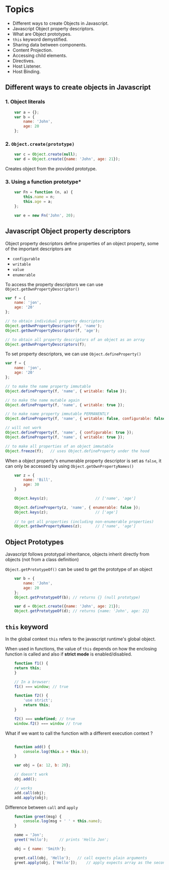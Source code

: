 # Topics

* Different ways to create Objects in Javascript.
* Javascript Object property descriptors.
* What are Object prototypes.
* `this` keyword demystified.
* Sharing data between components.
* Content Projection.
* Accessing child elements.
* Directives.
* Host Listener.
* Host Binding.

## Different ways to create objects in Javascript

### 1. Object literals

```javascript
    var a = {};
    var b = {
        name: 'John',
        age: 20
    };
```

### 2. `Object.create(prototype)`

```javascript
    var c = Object.create(null);
    var d = Object.create({name: 'John', age: 21});
```

Creates object from the provided prototype.

### 3. Using a function prototype*

```javascript
    var Fn = function (n, a) {
        this.name = n;
        this.age = a;
    };

    var e = new Fn('John', 20);
```

## Javascript Object property descriptors

Object property descriptors define properties of an object property,
some of the important descriptors are

* `configurable`
* `writable`
* `value`
* `enumerable`

To access the property descriptors we can use `Object.getOwnPropertyDescriptor()`

```javascript
var f = {
    name: 'jon',
    age: '20'
};

// to obtain individual property descriptors
Object.getOwnPropertyDescriptor(f, 'name');
Object.getOwnPropertyDescriptor(f, 'age');

// to obtain all property descriptors of an object as an array
Object.getOwnPropertyDescriptors(f);
```

To set property descriptors, we can use
`Object.defineProperty()`

```javascript
var f = {
    name: 'jon',
    age: '20'
};

// to make the name property immutable
Object.defineProperty(f, 'name', { writable: false });

// to make the name mutable again
Object.defineProperty(f, 'name', { writable: true });

// to make name property immutable PERMANENTLY
Object.defineProperty(f, 'name', { writable: false, configurable: false });

// will not work
Object.defineProperty(f, 'name', { configurable: true });
Object.defineProperty(f, 'name', { writable: true });

// to make all properties of an object immutable
Object.freeze(f);   // uses Object.defineProperty under the hood
```

When a object property's enumerable property descriptor is set as `false`, it can only be accessed by using `Object.getOwnPropertyNames()`

```javascript
    var z = {
        name: 'Bill',
        age: 30
    }

    Object.keys(z);                     // ['name', 'age']

    Object.defineProperty(z, 'name', { enumerable: false });
    Object.keys(z);                     // ['age']
    
    // to get all properties (including non-enumerable properties)
    Object.getOwnPropertyNames(z);      // ['name', 'age']
```

## Object Prototypes

Javascript follows prototypal inheritance, objects inherit directly from objects (not from a class definition)

`Object.getPrototypeOf()` can be used to get the prototype of an object

```javascript
    var b = {
        name: 'John',
        age: 20
    };
    Object.getPrototypeOf(b); // returns {} (null prototype)

    var d = Object.create({name: 'John', age: 21});
    Object.getPrototypeOf(d); // returns {name: 'John', age: 21}
```

## `this` keyword

In the global context `this` refers to the javascript runtime's global object.

When used in functions, the value of `this` depends on how the enclosing function is called and also if **strict mode** is enabled/disabled.

```javascript
    function f1() {
    return this;
    }

    // In a browser:
    f1() === window; // true 
```

```javascript
    function f2() {
        'use strict';
        return this;
    }

    f2() === undefined; // true
    window.f2() === window // true
```

What if we want to call the function with a different execution context ?

```javascript

    function add() {
        console.log(this.a + this.b);
    }

    var obj = {a: 12, b: 20};

    // doesn't work
    obj.add();

    // works
    add.call(obj);
    add.apply(obj);

```

Difference between `call` and `apply`

```javascript
    function greet(msg) {
        console.log(msg + ' ' + this.name);
    }

    name = 'Jon';
    greet('Hello');     // prints 'Hello Jon';

    obj = { name: 'Smith'};

    greet.call(obj, 'Hello');   // call expects plain arguments
    greet.apply(obj, ['Hello']);    // apply expects array as the second argument which will be unpacked
```
